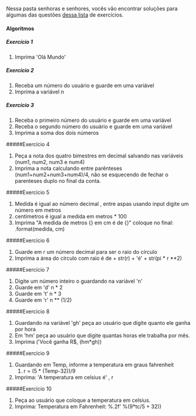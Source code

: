 Nessa pasta senhoras e senhores, vocês vão encontrar soluções para algumas das questões [dessa lista](https://wiki.python.org.br/EstruturaSequencial) de exercícios.

#### Algoritmos

##### Exercício 1
1. Imprima 'Olá Mundo' 
##### Exercício 2
1. Receba um número do usuário e guarde em uma variável
2. Imprima a variável n 
##### Exercício 3
1. Receba o primeiro número do usuário e guarde em uma variável
2. Receba o segundo número do usuário e guarde em uma variável 
3. Imprima a soma dos dois números

#####Exercício 4

1. Peça a nota dos quatro bimestres em decimal salvando nas variáveis (num1, num2, num3 e num4)
2. Imprima a nota calculando entre parênteses (num1+num2+num3+num4)/4, não se esquecendo de fechar o parenteses duplo no final da conta.


#####Exercício 5

1. Medida é igual ao número decimal , entre aspas usando input digite um número em metros
2. centímetros é igual a medida em metros * 100
3. Imprima "A medida de metros {} em cm é de {}" coloque no final: .format(medida, cm)


#####Exercício 6


1. Guarde em r um número decimal para ser o raio do círculo
2. Imprima a área do círculo com raio é de + str(r) + 'é' + str(pi * r **2)


#####Exercício 7


1. Digite um número inteiro o guardando na variável 'n'
1. Guarde em 'd' n * 2
3. Guarde em 't' n * 3
4. Guarde em 'r' n ** (1/2)



#####Exercício 8

1. Guardando na variável 'gh' peça ao usuário que digite quanto ele ganha por hora
2. Em 'hm' peça ao usuário que digite quantas horas ele trabalha por mês.
3. Imprima ('Você ganha R$, (hm*gh))

#####Exercício 9

1. Guardando em Temp, informe a temperatura em graus fahrenheit
   1. r = (5 * (Temp-32))/9
2. Imprima: 'A temperatura em celsius é' , r

#####Exercício 10

1. Peça ao usuário que coloque a temperatura em celsius.
2. Imprima: Temperatura em Fahrenheit: %.2f' %(9*tc/5 + 32))